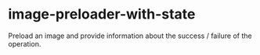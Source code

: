 # image-preloader-with-state
Preload an image and provide information about the success / failure of the operation.
